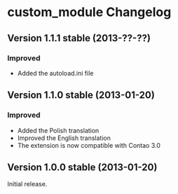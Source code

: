 custom_module Changelog
=======================

Version 1.1.1 stable (2013-??-??)
---------------------------------

### Improved
- Added the autoload.ini file


Version 1.1.0 stable (2013-01-20)
---------------------------------

### Improved
- Added the Polish translation
- Improved the English translation
- The extension is now compatible with Contao 3.0


Version 1.0.0 stable (2013-01-20)
---------------------------------

Initial release.
